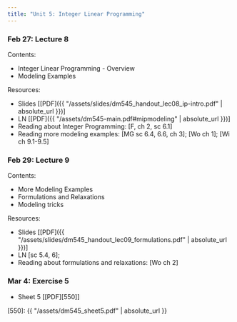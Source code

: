```yaml
---
title: "Unit 5: Integer Linear Programming" 
---
```



### Feb 27: Lecture 8

Contents:

- Integer Linear Programming - Overview
- Modeling Examples

Resources:
- Slides [[PDF]({{ "/assets/slides/dm545_handout_lec08_ip-intro.pdf" | absolute_url }})]
- LN [[PDF]({{ "/assets/dm545-main.pdf#mipmodeling" | absolute_url }})]
- Reading about Integer Programming: [F, ch 2, sc 6.1] 
- Reading more modeling examples: [MG sc 6.4, 6.6, ch 3]; [Wo ch 1]; [Wi ch 9.1-9.5]                        

### Feb 29: Lecture 9

Contents:  
- More Modeling Examples
- Formulations and Relaxations
- Modeling tricks

Resources:
- Slides [[PDF]({{ "/assets/slides/dm545_handout_lec09_formulations.pdf" | absolute_url }})]
- LN [sc 5.4, 6]; 
- Reading about formulations and relaxations: [Wo ch 2]




### Mar 4: Exercise 5

- Sheet 5 [[PDF][550]]

[550]: {{ "/assets/dm545_sheet5.pdf" | absolute_url }}

